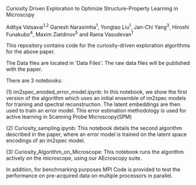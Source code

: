 Curiosity Driven Exploration to Optimize Structure-Property Learning in Microscopy

Aditya Vatsavai<sup>1,2</sup> Ganesh Narasimha<sup>1</sup>, Yongtao Liu<sup>1</sup>, Jan-Chi Yang<sup>3</sup>, Hiroshi Funakubo<sup>4</sup>, Maxim Ziatdinov<sup>5</sup> and Rama Vasudevan<sup>1</sup>

This repository contains code for the curiosity-driven exploration algorithms for the above paper.

The Data files are located in 'Data Files'. The raw data files will be published with the paper.

There are 3 notebooks:

(1) im2spec_enoded_error_model.ipynb: In this notebook, we show the first version of the algorithm which uses an initial ensemble of im2spec models for training and spectral reconstruction. The latent embeddings are then used to train an error model. This error estimation methodology is used for active learning in Scanning Probe Microscopy(SPM)

(2) Curiosity_sampling.ipynb: This notebook details the second algorithm described in the paper, where an error model is trained on the latent space encodings of an im2spec model.

(3) Curiosity_Algorithm_on_Microscope: This notebook runs the algorithm actively on the microscope, using our AEcroscopy suite.

In addition, for benchmarking purposes MPI Code is provided to test the performance on pre-acquired data on multiple processors in parallel. 

